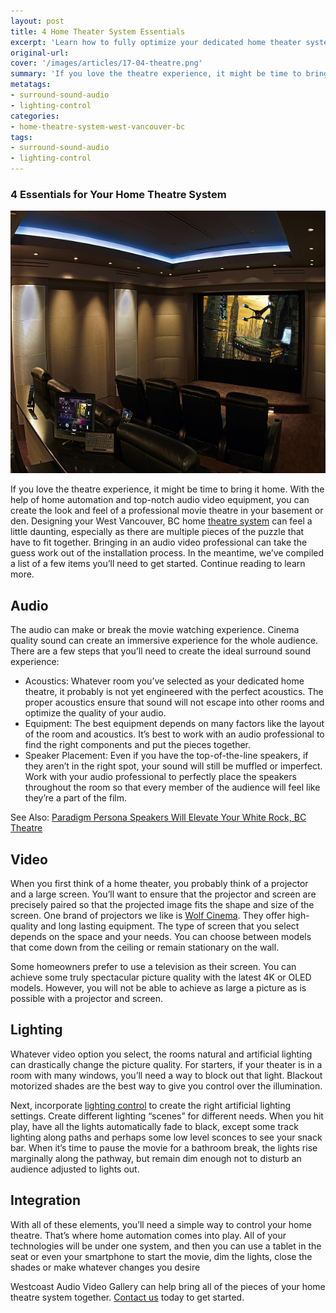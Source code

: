 ```yaml
---
layout: post
title: 4 Home Theater System Essentials
excerpt: 'Learn how to fully optimize your dedicated home theater system with the proper audio, video, lighting and integration from Westcoast Audio Video Gallery in Vancouver. '
original-url:
cover: '/images/articles/17-04-theatre.png'
summary: 'If you love the theatre experience, it might be time to bring it home. With the help of home automation and top-notch audio video equipment'
metatags:
- surround-sound-audio
- lighting-control
categories:
- home-theatre-system-west-vancouver-bc
tags:
- surround-sound-audio
- lighting-control
---
```

<div class="post-body entry-content" id="post-body-4174872115541856377" itemprop="description articleBody">
  <div style="text-align: left;">
    <h3>4 Essentials for Your Home Theatre System</h3>
    <img alt="" width="630" height="420" src="/images/articles/17-04-theatre.png" />
    <p>If you love the theatre experience, it might be time to bring it home. With the help of home automation and top-notch audio video equipment, you can create the look and feel of a professional movie theatre in your basement or den. Designing your West Vancouver, BC  home <a href="https://westcoastavgallery.ca/services/residential">theatre system</a> can feel a little daunting, especially as there are multiple pieces of the puzzle that have to fit together. Bringing in an audio video professional can take the guess work out of the installation process. In the meantime, we’ve compiled a list of a few items you’ll need to get started. Continue reading to learn more.</p>
    <h2>Audio</h2>
    <p>The audio can make or break the movie watching experience. Cinema quality sound can create an immersive experience for the whole audience. There are a few steps that you’ll need to create the ideal surround sound experience:</p>
    <ul>
      <li>Acoustics: Whatever room you’ve selected as your dedicated home theatre, it probably is not yet engineered with the perfect acoustics. The proper acoustics ensure that sound will not escape into other rooms and optimize the quality of your audio.</li>
      <li>Equipment: The best equipment depends on many factors like the layout of the room and acoustics. It’s best to work with an audio professional to find the right components and put the pieces together.</li>
      <li>Speaker Placement: Even if you have the top-of-the-line speakers, if they aren’t in the right spot, your sound will still be muffled or imperfect. Work with your audio professional to perfectly place the speakers throughout the room so that every member of the audience will feel like they’re a part of the film.</li>
    </ul>
    <p>See Also: <a href="https://westcoastavgallery.ca/paradigm-persona-speakers/">Paradigm Persona Speakers Will Elevate Your White Rock, BC Theatre</a></p>
    <h2>Video</h2>
    <p>When you first think of a home theater, you probably think of a projector and a large screen. You’ll want to ensure that the projector and screen are precisely paired so that the projected image fits the shape and size of the screen. One brand of projectors we like is <a href="https://westcoastavgallery.ca/brands">Wolf Cinema</a>. They offer high-quality and long lasting equipment. The type of screen that you select depends on the space and your needs. You can choose between models that come down from the ceiling or remain stationary on the wall.
    </p>
    <p>Some homeowners prefer to use a television as their screen. You can achieve some truly spectacular picture quality with the latest 4K or OLED models. However, you will not be able to achieve as large a picture as is possible with a projector and screen.
    </p>
    <h2>Lighting</h2>
    <p>Whatever video option you select, the rooms natural and artificial lighting can drastically change the picture quality. For starters, if your theater is in a room with many windows, you’ll need a way to block out that light. Blackout motorized shades are the best way to give you control over the illumination.
    </p>
    <p>Next, incorporate <a href="https://westcoastavgallery.ca/services/residential">lighting control</a> to create the right artificial lighting settings. Create different lighting “scenes” for different needs. When you hit play, have all the lights automatically fade to black, except some track lighting along paths and perhaps some low level sconces to see your snack bar. When it’s time to pause the movie for a bathroom break, the lights rise marginally along the pathway, but remain dim enough not to disturb an audience adjusted to lights out.
    </p>
    <h2>Integration</h2>
    <p>With all of these elements, you’ll need a simple way to control your home theatre. That’s where home automation comes into play. All of your technologies will be under one system, and then you can use a tablet in the seat or even your smartphone to start the movie, dim the lights, close the shades or make whatever changes you desire</p>
    <p>Westcoast Audio Video Gallery can help bring all of the pieces of your home theatre system together. <a href="https://westcoastavgallery.ca/contact">Contact us</a> today to get started.
    </p>
  </div>
</div>